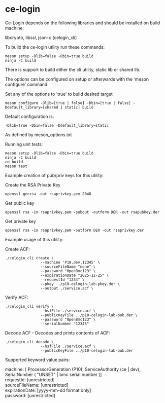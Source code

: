 # ce-login
Ce-Login depends on the following libraries and should be installed on build machine:

libcrypto, libssl, json-c (celogin_cli)

To build the ce-login utility run these commands:
```
meson setup -Dlib=false -Dbin=true build
ninja -C build
```

There is support to build either the cli utility, static lib or shared lib.

The options can be configured on setup or afterwards with the 'meson configure' command

Set any of the options to 'true' to build desired target
```
meson configure -Dlib=[true | false] -Dbin=[true | false] -Ddefault_library=[shared | static] build
```
Default configuration is:
```
-Dlib=true -Dbin=false -Ddefault_library=static
```
As defined by meson_options.txt

Running unit tests:
```
meson setup -Dlib=false -Dbin=true build
ninja -C build
cd build
meson test
```

Example creation of pub/priv keys for this utility:

Create the RSA Private Key
```
openssl genrsa -out rsaprivkey.pem 2048
```
Get public key
```
openssl rsa -in rsaprivkey.pem -pubout -outform DER -out rsapubkey.der
```
Get private key
```
openssl rsa -in rsaprivkey.pem -outform DER -out rsaprivkey.der
```

Example usage of this utility:

Create ACF:
```
./celogin_cli create \
                --machine 'P10,dev,12345' \
                --sourceFileName "none" \
                --password "0penBmc123" \
                --expirationDate "2025-12-25" \
                --requestId "1234" \
                --pkey ../p10-celogin-lab-pkey.der \
                --output ./service.acf \
```

Verify ACF:
```
./celogin_cli verify \
                --hsfFile ./service.acf \
                --publicKeyFile ../p10-celogin-lab-pub.der \
                --password "0penBmc123" \
                --serialNumber "12345"
```

Decode ACF - Decodes and prints contents of ACF:
```
./celogin_cli decode \
                --hsfFile ./service.acf \
                --publicKeyFile ../p10-celogin-lab-pub.der
```

Supported keyword value pairs:

machine: [ ProcessorGeneration (P10), ServiceAuthority (ce | dev), SerialNumber ( "UNSET" | bmc serial number )]\
requestId: [unrestricted]\
sourceFileName: [unrestricted]\
expirationDate: [yyyy-mm-dd format only]\
password: [unrestricted]
